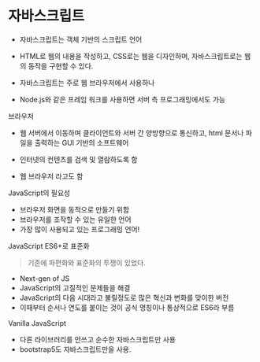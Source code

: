 # 자바스크립트

- 자바스크립트는 객체 기반의 스크립트 언어

- HTML로 웹의 내용을 작성하고, CSS로는 웹을 디자인하며, 자바스크립트로는 웹의 동작을 구현할 수 있다.

- 자바스크립트는 주로 웹 브라우저에서 사용하나

- Node.js와 같은 프레임 워크를 사용하면 서버 측 프로그래밍에서도 가능

  

브라우저

- 웹 서버에서 이동하며 클라이언트와 서버 간 양방향으로 통신하고, html 문서나 파일을 출력하는 GUI 기반의 소프트웨어

- 인터넷의 컨텐츠를 검색 및 열람하도록 함

- 웹 브라우저 라고도 함

  

JavaScript의 필요성

- 브라우저 화면을 동적으로 만들기 위함
- 브라우저를 조작할 수 있는 유일한 언어
- 가장 많이 사용되고 있는 프로그래밍 언어!



JavaScript ES6+로 표준화

> 기존에 파편화와 표준화의 투쟁이 있었다.

- Next-gen of JS
- JavaScript의 고질적인 문제들을 해결
- JavaScript의 다음 시대라고 불릴정도로 많은 혁신과 변화를 맞이한 버전
- 이때부터 순서나 연도를 붙이는 것이 공식 명칭이나 통상적으로 ES6라 부름



Vanilla JavaScript

- 다른 라이브러리를 안쓰고 순수한 자바스크립트만 사용
- bootstrap5도 자바스크립트만을 사용.

